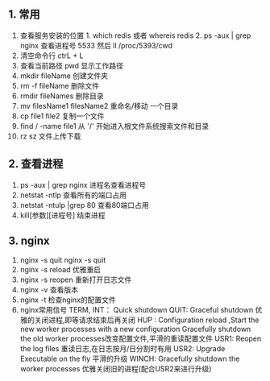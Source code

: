 ## 1. 常用
  1. 查看服务安装的位置
    1. which redis 或者 whereis redis
    2. ps -aux | grep nginx 查看进程号 5533 然后 ll /proc/5393/cwd  
  2. 清空命令行 
    ctrL + L
  3. 查看当前路径
    pwd 显示工作路径 
  4. mkdir fileName 创建文件夹
  5. rm -f fileName 删除文件
  6. rmdir fileNames 删除目录
  7. mv filesName1 filesName2 重命名/移动 一个目录 
  8. cp file1 file2 复制一个文件
  9. find / -name file1 从 '/' 开始进入根文件系统搜索文件和目录
  10. rz  sz 文件上传下载

## 2. 查看进程
  1. ps -aux | grep nginx 进程名查看进程号
  2. netstat -ntlp 查看所有的端口占用
  3. netstat -ntulp |grep 80 查看80端口占用
  4.  kill[参数][进程号] 结束进程 
## 3. nginx
  1. nginx -s quit nginx -s quit 
  2. nginx -s reload     优雅重启
  3. nginx -s reopen     重新打开日志文件
  4. nginx -v            查看版本
  5. nginx -t            检查nginx的配置文件
  6. nginx常用信号
    TERM, INT：	Quick shutdown 
    QUIT:	Graceful shutdown 优雅的关闭进程,即等请求结束后再关闭 
    HUP :	Configuration reload ,Start the new worker processes with a new configuration Gracefully shutdown the old worker processes改变配置文件,平滑的重读配置文件 
    USR1:	Reopen the log files 重读日志,在日志按月/日分割时有用 
    USR2:	Upgrade Executable on the fly 平滑的升级
    WINCH:	Gracefully shutdown the worker processes 优雅关闭旧的进程(配合USR2来进行升级)
